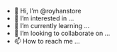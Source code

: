 - 👋 Hi, I’m @royhanstore
- 👀 I’m interested in ...
- 🌱 I’m currently learning ...
- 💞️ I’m looking to collaborate on ...
- 📫 How to reach me ...

<!---
royhanstore/royhanstore is a ✨ special ✨ repository because its `README.md` (this file) appears on your GitHub profile.
You can click the Preview link to take a look at your changes.
--->
